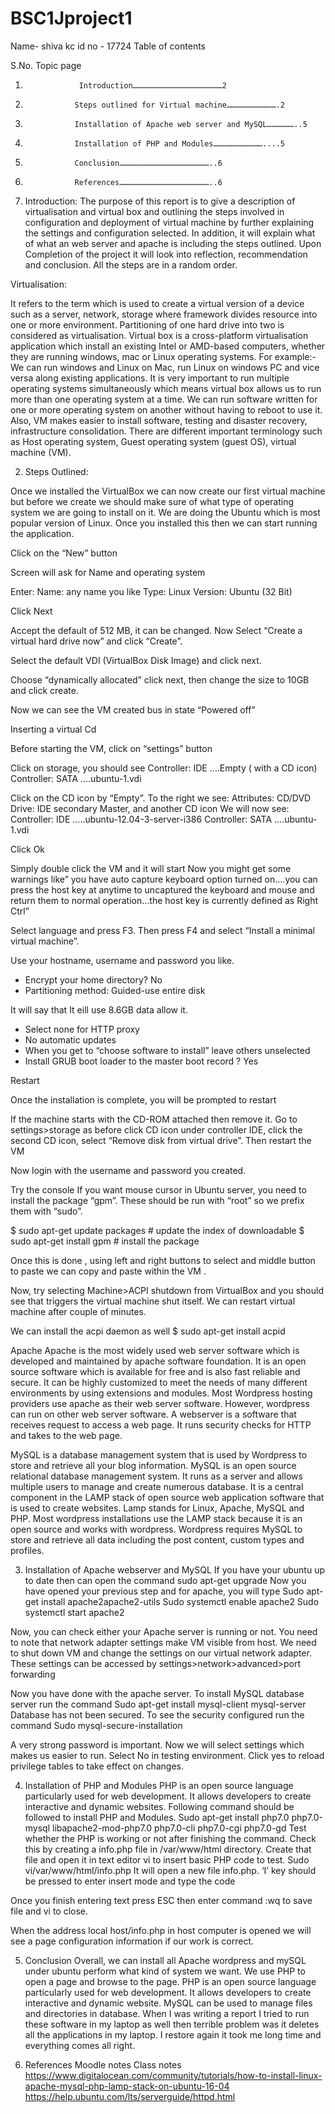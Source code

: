 # BSC1Jproject1
Name- shiva kc 
id no - 17724
Table of contents

S.No.                       Topic                                                                           page
1.                 Introduction……………………………………………………2
2.                Steps outlined for Virtual machine…………………………….2
3.                Installation of Apache web server and MySQL………………..5
4.                Installation of PHP and Modules……………………………....5
5.                Conclusion……………………………………………………..6
6.                References……………………………………………………..6
























1.	Introduction:
The purpose of this report is to give a description of virtualisation and virtual box and outlining the steps involved in configuration and deployment of virtual machine by further explaining the settings and configuration selected. In addition, it will explain what of what an web server and apache is including the steps outlined. Upon Completion of the project it will look into reflection, recommendation and conclusion. All the steps are in a random order.

Virtualisation:

It refers to the term which is used to create a virtual version of a device such as a server, network, storage where framework divides resource into one or more environment. Partitioning of one hard drive into two is considered as virtualisation. 
Virtual box is a cross-platform virtualisation application which install an existing Intel or AMD-based computers, whether they are running windows, mac or Linux operating systems. For example:- We can run windows and Linux on Mac, run Linux on windows PC and vice versa along existing applications. It is very important to run multiple operating systems simultaneously which means virtual box allows us to run more than one operating system at a time. We can run software written for one or more operating system on another without having to reboot to use it. Also, VM makes easier to install software, testing and disaster recovery, infrastructure consolidation. There are different important terminology such as Host operating system, Guest operating system (guest OS), virtual machine (VM).

2.	Steps Outlined:

Once we installed the VirtualBox we can now create our first virtual machine but before we create we should make sure of what type of operating system we are going to install on it. We are doing the Ubuntu which is most popular version of Linux. Once you installed this then we can start running the application.

Click on the “New” button

Screen will ask for Name and operating system

Enter:
Name: any name you like
 Type: Linux
Version: Ubuntu (32 Bit)

Click Next

Accept the default of 512 MB, it can be changed. Now Select “Create a virtual hard drive now” and click “Create”.

Select the default VDI (VirtualBox Disk Image) and click next.

Choose “dynamically allocated” click next, then change the size to 10GB and click create.

Now we can see the VM created bus in state “Powered off”

Inserting a virtual Cd

Before starting the VM, click on “settings” button

Click on storage, you should see
Controller: IDE
….Empty ( with a CD icon)
Controller: SATA
….ubuntu-1.vdi

Click on the CD icon by “Empty”. To the right we see:
Attributes:
CD/DVD Drive: IDE secondary Master, and another CD icon
We will now see:
Controller: IDE
…..ubuntu-12.04-3-server-i386
Controller: SATA
….ubuntu-1.vdi

Click Ok

Simply double click the VM and it will start Now you might get some warnings like” you have auto capture keyboard option turned on….you can press the host key at anytime to uncaptured the keyboard and mouse and return them to normal operation…the host key is currently defined as Right Ctrl”

Select language and press F3. Then press F4 and select “Install a minimal virtual machine”.

Use your hostname, username and password you like.
-	Encrypt your home directory? No
-	Partitioning method: Guided-use entire disk

It will say that It eill use 8.6GB data allow it.
-	Select none for HTTP proxy
-	No automatic updates
-	When you get to “choose software to install” leave others unselected
-	Install GRUB boot loader to the master boot record ? Yes

Restart

Once the installation is complete, you will be prompted to restart

If the machine starts with the CD-ROM attached then remove it. Go to settings>storage as before click CD icon under controller IDE, click the second CD icon, select “Remove disk from virtual drive”. Then restart the VM

Now login with the username and password you created.

Try the console
If you want mouse cursor in Ubuntu server, you need to install the package “gpm”. These should be run with “root” so we prefix them with “sudo”.

$ sudo apt-get update packages                       # update the index of downloadable
$ sudo apt-get install gpm                               # install the package
 
Once this is done , using left and right buttons to select and middle button to paste we can copy and paste within the VM .

Now, try selecting Machine>ACPI shutdown from VirtualBox and you should see that triggers the virtual machine shut itself. We can restart virtual machine after couple of minutes.

We can install the acpi daemon as well
$ sudo apt-get install acpid



Apache
Apache is the most widely used web server software which is developed and maintained by apache software foundation. It is an open source software which is available for free and is also fast reliable and secure. It can be highly customized to meet the needs of many different environments by using extensions and modules. Most Wordpress hosting providers use apache as their web server software. However, wordpress can run on other web server software.
A webserver is a software that receives request to access a web page. It runs security checks for HTTP and takes to the web page.

MySQL is a database management system that is used by Wordpress to store and retrieve all your blog information. MySQL is an open source relational database management system. It runs as a server and allows multiple users to manage and create numerous database. It is a central component in the LAMP stack of open source web application  software that is used to create websites. Lamp stands for Linux, Apache, MySQL and PHP.
Most wordpress installations use the LAMP stack because it is an open source and works with wordpress. Wordpress requires MySQL to store and retrieve all data including the post content, custom types and profiles.


3.	Installation of Apache webserver and MySQL
If you have your ubuntu up to date then can open the command sudo apt-get upgrade
 Now you have opened your previous step and for apache, you will type 
Sudo apt-get install apache2apache2-utils
Sudo systemctl enable apache2
Sudo systemctl start apache2

Now, you can check either your Apache server is running or not. You need to note that network adapter settings make VM visible from host. We need to shut down VM and change the settings on our virtual network adapter. These settings can be accessed by settings>network>advanced>port forwarding

Now you have done with the apache server.
To install MySQL database server run the command
Sudo apt-get install mysql-client mysql-server
Database has not been secured. To see the security configured run the command
Sudo mysql-secure-installation

A very strong password is important. Now we will select settings which makes us easier to run. Select No in testing environment. Click yes to reload privilege tables to take effect on changes.

4.	Installation of PHP and Modules
PHP is an open source language particularly used for web development. It allows developers to create interactive and dynamic websites. Following command should be followed to install PHP and Modules.
Sudo apt-get install php7.0 php7.0-mysql libapache2-mod-php7.0 php7.0-cli php7.0-cgi php7.0-gd
Test whether the PHP is working or not after finishing the command. Check this by creating a info.php file in /var/www/html directory. Create that file and open it in text editor vi to insert basic PHP code  to test.
Sudo vi/var/www/html/info.php
It will open a new file info.php. ‘I’ key should be pressed to enter insert mode and type the code
<?php
Phpinfo();
?>

Once you finish entering text press ESC then enter command :wq to save file and vi to close.

When the address local host/info.php in host computer is opened we will see a page configuration information if our work is correct. 

5.	Conclusion
Overall, we can install all Apache wordpress and  mySQL under ubuntu perform what kind of system we want. We use PHP to open a page and browse to the page. PHP is an open source language particularly used for web development. It allows developers to create interactive and dynamic website. MySQL can be used to manage files and directories in database.
When I was writing a report I tried to run these software in my laptop as well then terrible problem was  it deletes all the applications in my laptop. I restore again it took me long time and everything comes all right.

6.	References
Moodle notes
Class notes
https://www.digitalocean.com/community/tutorials/how-to-install-linux-apache-mysql-php-lamp-stack-on-ubuntu-16-04
https://help.ubuntu.com/lts/serverguide/httpd.html
